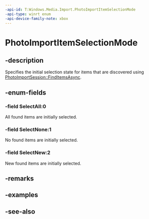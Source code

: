 ```yaml
---
-api-id: T:Windows.Media.Import.PhotoImportItemSelectionMode
-api-type: winrt enum
-api-device-family-note: xbox
---
```


<!-- Enumeration syntax
public enum Windows.Media.Import.PhotoImportItemSelectionMode : int
-->

# PhotoImportItemSelectionMode

## -description
Specifies the initial selection state for items that are discovered using [PhotoImportSession::FindItemsAsync](photoimportsession_finditemsasync_1686050162.md).

## -enum-fields
### -field SelectAll:0
All found items are initially selected.

### -field SelectNone:1
No found items are initially selected.

### -field SelectNew:2
New found items are initially selected.


## -remarks

## -examples

## -see-also